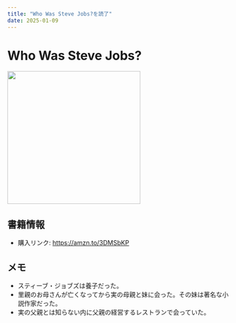 ```yaml
---
title: "Who Was Steve Jobs?を読了"
date: 2025-01-09
---
```

# Who Was Steve Jobs?
[<img src="https://m.media-amazon.com/images/I/81Yqf+YopAL._SL1500_.jpg" width="300">](https://amzn.to/3DMSbKP)
## 書籍情報
- 購入リンク: <https://amzn.to/3DMSbKP>
## メモ
- スティーブ・ジョブズは養子だった。
- 里親のお母さんが亡くなってから実の母親と妹に会った。その妹は著名な小説作家だった。
- 実の父親とは知らない内に父親の経営するレストランで会っていた。